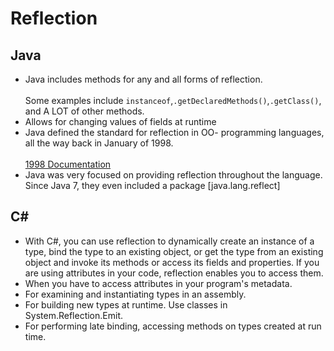 # Reflection

## Java
* Java includes methods for any and all forms of reflection.
<br></br>
Some examples include `instanceof`,`.getDeclaredMethods()`,`.getClass()`,  and A LOT of other methods.
* Allows for  changing values of fields at runtime
* Java defined the standard for reflection in OO- programming languages, all the way back in January of 1998.
<br></br>
[1998 Documentation](http://www.oracle.com/technetwork/articles/java/javareflection-1536171.html)
* Java was very focused on providing reflection throughout the language. Since Java 7, they even included a package [java.lang.reflect]

## C#
* With C#, you can use reflection to dynamically create an instance of a type, bind the type to an existing object, or get the type from an existing object and invoke its methods or access its fields and properties. If you are using attributes in your code, reflection enables you to access them.
* When you have to access attributes in your program's metadata.
* For examining and instantiating types in an assembly.
* For building new types at runtime. Use classes in System.Reflection.Emit.
* For performing late binding, accessing methods on types created at run time.

